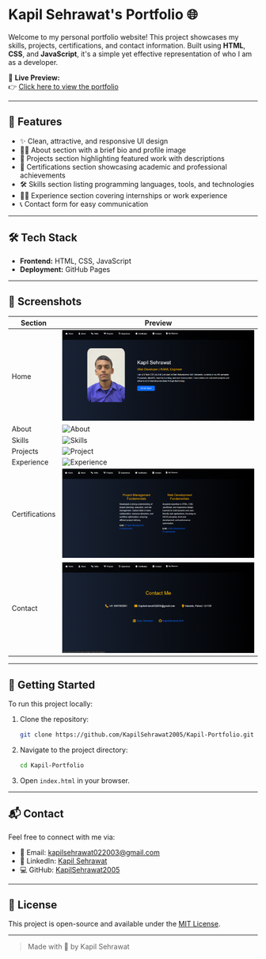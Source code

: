 # Kapil Sehrawat's Portfolio 🌐

Welcome to my personal portfolio website! This project showcases my skills, projects, certifications, and contact information. Built using **HTML**, **CSS**, and **JavaScript**, it's a simple yet effective representation of who I am as a developer.

🔗 **Live Preview:**  
👉 [Click here to view the portfolio](https://kapilsehrawat2005.github.io/Kapil-Portfolio/)

---

## 📌 Features

- ✨ Clean, attractive, and responsive UI design
- 👨‍💻 About section with a brief bio and profile image
- 📂 Projects section highlighting featured work with descriptions
- 📜 Certifications section showcasing academic and professional achievements
- 🛠️ Skills section listing programming languages, tools, and technologies
- 🧑‍💼 Experience section covering internships or work experience
- 📞 Contact form for easy communication

---

## 🛠️ Tech Stack

- **Frontend:** HTML, CSS, JavaScript
- **Deployment:** GitHub Pages

---

## 📸 Screenshots

| Section | Preview |
|--------|---------|
| Home | ![Home](assest/screenshots/home.png) |
| About | ![About](assets/screenshots/about.png) |
| Skills | ![Skills](assets/screenshots/skills.png) |
| Projects | ![Project](assets/screenshots/project.png) |
| Experience | ![Experience](assets/screenshots/experience.png) |
| Certifications | ![Certificates](assest/screenshots/Certificates.png) |
| Contact | ![Contact](assest/screenshots/Contact.png) |

---

## 🚀 Getting Started

To run this project locally:

1. Clone the repository:
   ```bash
   git clone https://github.com/KapilSehrawat2005/Kapil-Portfolio.git
   ```

2. Navigate to the project directory:
   ```bash
   cd Kapil-Portfolio
   ```

3. Open `index.html` in your browser.

---

## 📬 Contact

Feel free to connect with me via:

- 📧 Email: [kapilsehrawat022003@gmail.com](mailto:kapilsehrawat022003@gmail.com)
- 💼 LinkedIn: [Kapil Sehrawat](https://www.linkedin.com/in/kapil-sehrawat-318814288)
- 💻 GitHub: [KapilSehrawat2005](https://github.com/KapilSehrawat2005)

---

## 📄 License

This project is open-source and available under the [MIT License](LICENSE).

---

> Made with 💙 by Kapil Sehrawat
